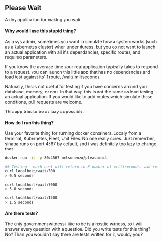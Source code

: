## Please Wait
A tiny application for making you wait.

#### Why would I use this stupid thing?
As a sys admin, sometimes you want to simulate how a system works (such as a kubernetes cluster) when under duress, 
but you do not want to launch an actual application with all it's dependancies, specific routes, and required parameters.


If you know the average time your real application typically takes to respond to a request, you can launch this little app that has no dependencies and load test against its' 1 route, /wait/:milliseconds.


Naturally, this is not useful for testing if you have concerns around your database, memory, or cpu. In that way, this is not the same as load testing an actual application. If you would like to add routes which simulate those conditions, pull requests are welcome.

This app tries to be as lazy as possible.

#### How do I run this thing?
Use your favorite thing for running docker containers.
Localy from a terminal, Kubernetes, Fleet, Unit Files. No one really cares.
Just remember, sinatra runs on port 4567 by default, and i was definitely too lazy to change that.

```sh
docker run -it -p 80:4567 nelsonenzo/pleasewait

## Testing - each curl will return in X number of milliseconds, and return a string with seconds waited.
curl localhost/wait/500
> 0.5 seconds

curl localhost/wait/5000
> 5.0 seconds

curl localhost/wait/1500
> 1.5 seconds

```
#### Are there tests?
The only government witness I like to be is a hostile witness, so I will answer every question with a question.
Did you write tests for this thing?  No?  Than you wouldn't say there are tests written for it, wouldy you?




